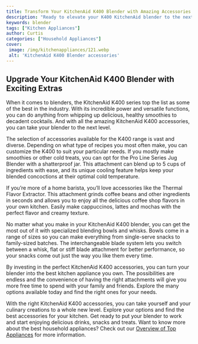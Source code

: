 ```yaml
---
title: Transform Your KitchenAid K400 Blender with Amazing Accessories
description: "Ready to elevate your K400 KitchenAid blender to the next level Learn how to improve your blending performance and get creative with a variety of accessories that turn your K400 into a master blender"
keywords: blender
tags: ["Kitchen Appliances"]
author: Curtis
categories: ["Household Appliances"]
cover: 
 image: /img/kitchenappliances/121.webp
 alt: 'KitchenAid K400 Blender accessories'
---
```

## Upgrade Your KitchenAid K400 Blender with Exciting Extras 

When it comes to blenders, the KitchenAid K400 series top the list as some of the best in the industry. With its incredible power and versatile functions, you can do anything from whipping up delicious, healthy smoothies to decadent cocktails. And with all the amazing KitchenAid K400 accessories, you can take your blender to the next level. 

The selection of accessories available for the K400 range is vast and diverse. Depending on what type of recipes you most often make, you can customize the K400 to suit your particular needs. If you mostly make smoothies or other cold treats, you can opt for the Pro Line Series Jug Blender with a shatterproof jar. This attachment can blend up to 5 cups of ingredients with ease, and its unique cooling feature helps keep your blended concoctions at their optimal cold temperature. 

If you’re more of a home barista, you’ll love accessories like the Thermal Flavor Extractor. This attachment grinds coffee beans and other ingredients in seconds and allows you to enjoy all the delicious coffee shop flavors in your own kitchen. Easily make cappuccinos, lattes and mochas with the perfect flavor and creamy texture. 

No matter what you make in your KitchenAid K400 blender, you can get the most out of it with specialized blending bowls and whisks. Bowls come in a range of sizes so you can make everything from single-serve snacks to family-sized batches. The interchangeable blade system lets you switch between a whisk, flat or stiff blade attachment for better performance, so your snacks come out just the way you like them every time.

By investing in the perfect KitchenAid K400 accessories, you can turn your blender into the best kitchen appliance you own. The possibilities are endless and the convenience of having the right attachments will give you more free time to spend with your family and friends. Explore the many options available today and find the right ones for your needs. 

With the right KitchenAid K400 accessories, you can take yourself and your culinary creations to a whole new level. Explore your options and find the best accessories for your kitchen. Get ready to put your blender to work and start enjoying delicious drinks, snacks and treats. Want to know more about the best household appliances? Check out our [Overview of Top Appliances](./pages/appliance-overview) for more information.
